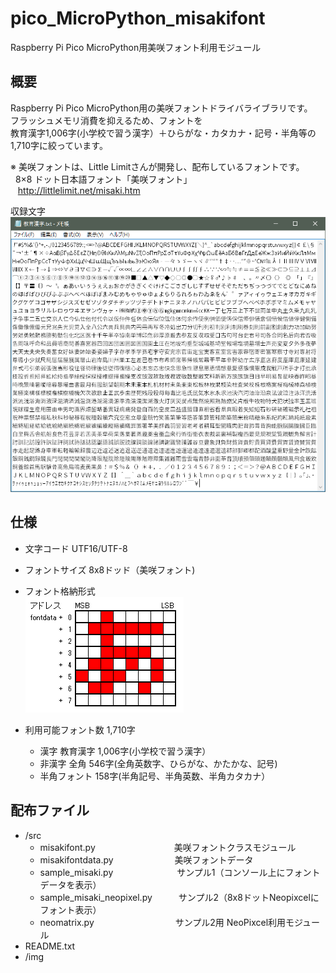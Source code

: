 # pico_MicroPython_misakifont
Raspberry Pi Pico MicroPython用美咲フォント利用モジュール

## 概要

Raspberry Pi Pico MicroPython用の美咲フォントドライバライブラリです。  
フラッシュメモリ消費を抑えるため、フォントを  
教育漢字1,006字(小学校で習う漢字）＋ひらがな・カタカナ・記号・半角等の1,710字に絞っています。  

※ 美咲フォントは、Little Limitさんが開発し、配布しているフォントです。  
   8×8 ドット日本語フォント「美咲フォント」  
   <http://littlelimit.net/misaki.htm>

収録文字  
![対応フォント](img/教育漢字.PNG)

## 仕様

* 文字コード  UTF16/UTF-8  
* フォントサイズ  8x8ドッド（美咲フォント)  
* フォント格納形式  
![format](img/fontFormat.png)

* 利用可能フォント数  1,710字  
  * 漢字 教育漢字 1,006字(小学校で習う漢字）  
  * 非漢字 全角 546字(全角英数字、ひらがな、かたかな、記号)  
  * 半角フォント  158字(半角記号、半角英数、半角カタカナ）  

## 配布ファイル
* /src  
  * misakifont.py　　　　　　　　　美咲フォントクラスモジュール  
  * misakifontdata.py　　　　　　　美咲フォントデータ  
  * sample_misaki.py　　　　　　　 サンプル1（コンソール上にフォントデータを表示）  
  * sample_misaki_neopixel.py　　　サンプル2（8x8ドットNeopixcelにフォント表示）  
  * neomatrix.py　　　　　　　　　 サンプル2用 NeoPixcel利用モジュール  
* README.txt  
* /img  
